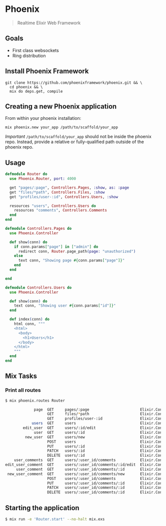 # Phoenix
> Realtime Elixir Web Framework

## Goals
- First class websockets
- Ring distribution

## Install Phoenix Framework
```console
git clone https://github.com/phoenixframework/phoenix.git && \
  cd phoenix && \
  mix do deps.get, compile
```

## Creating a new Phoenix application
From within your phoenix installation:

```console
mix phoenix.new your_app /path/to/scaffold/your_app
```
*Important* `/path/to/scaffold/your_app` should not be inside the phoenix repo.
Instead, provide a relative or fully-qualified path outside of the phoenix
repo.


## Usage

```elixir
defmodule Router do
  use Phoenix.Router, port: 4000

  get "pages/:page", Controllers.Pages, :show, as: :page
  get "files/*path", Controllers.Files, :show
  get "profiles/user-:id", Controllers.Users, :show

  resources "users", Controllers.Users do
    resources "comments", Controllers.Comments
  end
end

defmodule Controllers.Pages do
  use Phoenix.Controller

  def show(conn) do
    if conn.params["page"] in ["admin"] do
      redirect conn, Router.page_path(page: "unauthorized")
    else
      text conn, "Showing page #{conn.params["page"]}"
    end
  end

end

defmodule Controllers.Users do
  use Phoenix.Controller

  def show(conn) do
    text conn, "Showing user #{conn.params["id"]}"
  end

  def index(conn) do
    html conn, """
    <html>
      <body>
        <h1>Users</h1>
      </body>
    </html>
    """
  end
end
```

## Mix Tasks

### Print all routes

```bash
$ mix phoenix.routes Router

             page  GET     pages/:page                       Elixir.Controllers.Pages#show
                   GET     files/*path                       Elixir.Controllers.Files#show
                   GET     profiles/user-:id                 Elixir.Controllers.Users#show
            users  GET     users                             Elixir.Controllers.Users#index
        edit_user  GET     users/:id/edit                    Elixir.Controllers.Users#edit
             user  GET     users/:id                         Elixir.Controllers.Users#show
         new_user  GET     users/new                         Elixir.Controllers.Users#new
                   POST    users                             Elixir.Controllers.Users#create
                   PUT     users/:id                         Elixir.Controllers.Users#update
                   PATCH   users/:id                         Elixir.Controllers.Users#update
                   DELETE  users/:id                         Elixir.Controllers.Users#destroy
    user_comments  GET     users/:user_id/comments           Elixir.Controllers.Comments#index
edit_user_comment  GET     users/:user_id/comments/:id/edit  Elixir.Controllers.Comments#edit
     user_comment  GET     users/:user_id/comments/:id       Elixir.Controllers.Comments#show
 new_user_comment  GET     users/:user_id/comments/new       Elixir.Controllers.Comments#new
                   POST    users/:user_id/comments           Elixir.Controllers.Comments#create
                   PUT     users/:user_id/comments/:id       Elixir.Controllers.Comments#update
                   PATCH   users/:user_id/comments/:id       Elixir.Controllers.Comments#update
                   DELETE  users/:user_id/comments/:id       Elixir.Controllers.Comments#destroy
```

## Starting the application

```bash
$ mix run -e 'Router.start' --no-halt mix.exs
```

